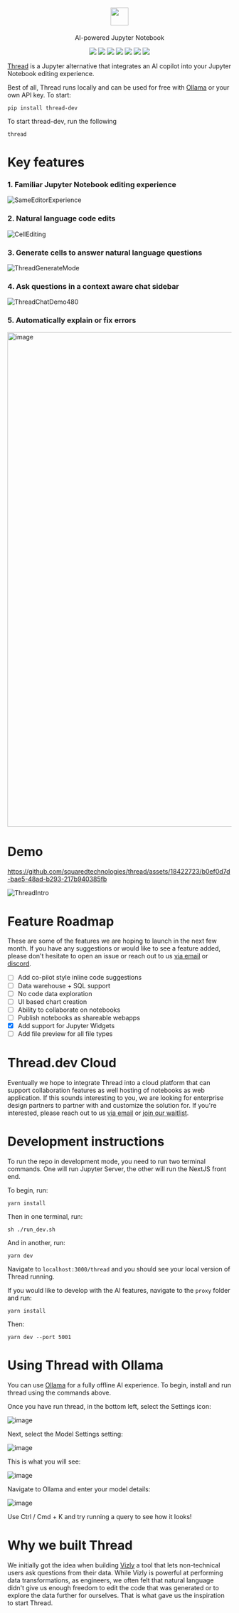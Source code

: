 <!-- DOCTOC SKIP -->

<h1 align="center">
 <a href="https://www.thread.dev">
  <picture>
    <source media="(prefers-color-scheme: dark)" srcset="https://www.thread.dev/favicon.png"/>
    <img height="40" src="https://www.thread.dev/favicon.png"/>
  </picture>
 </a>
</h1>
<p align="center">
AI-powered Jupyter Notebook
</p>
<p align="center">
  <a href="https://www.thread.dev/"><img src="https://img.shields.io/badge/Website-blue?logo=googlechrome&logoColor=orange"/></a>
  <a href="https://cal.com/ali-shobeiri/30min"><img src="https://img.shields.io/badge/Book%20a%20Call-blue" /></a>
  <a href="mailto:ali@vizlylabs.com"><img src="https://img.shields.io/badge/Email%20Us-brightgreen" /></a>
  <a href="https://discord.gg/ZuHq9hDs2y"><img src="https://img.shields.io/badge/Join%20Discord-7289DA?logo=discord&logoColor=white" /></a>
  <a href="https://github.com/squaredtechnologies/thread/blob/main/LICENSE"><img src="https://img.shields.io/github/license/squaredtechnologies/thread"/></a>
  <a href="https://x.com/ThreadNotebooks"><img src="https://img.shields.io/twitter/follow/ThreadNotebooks?style=social"/></a>
  <a href="https://github.com/squaredtechnologies/thread"><img src="https://img.shields.io/github/stars/squaredtechnologies/thread" /></a>
</p>

[Thread](https://www.thread.dev) is a Jupyter alternative that integrates an AI copilot into your Jupyter Notebook editing experience.

Best of all, Thread runs locally and can be used for free with [Ollama](https://github.com/ollama/ollama) or your own API key. To start:

```
pip install thread-dev
```

To start thread-dev, run the following

```
thread
```

# Key features

### 1. Familiar Jupyter Notebook editing experience

![SameEditorExperience](https://github.com/squaredtechnologies/thread/assets/18422723/7bc86160-bd67-43dd-be86-bbf5360b5837)

### 2. Natural language code edits

![CellEditing](https://github.com/squaredtechnologies/thread/assets/18422723/73061e90-cc81-4bd7-b346-8bb01f5061a5)

### 3. Generate cells to answer natural language questions

![ThreadGenerateMode](https://github.com/squaredtechnologies/thread/assets/18422723/f8a6f2de-4c8d-4eb5-b9a8-2a0bfbd5e740)

### 4. Ask questions in a context aware chat sidebar

![ThreadChatDemo480](https://github.com/squaredtechnologies/thread/assets/18422723/a152550b-ede4-497b-9d48-bdff2f7ee7e4)

### 5. Automatically explain or fix errors

<img width="1112" alt="image" src="https://github.com/squaredtechnologies/thread/assets/18422723/93a16931-4236-4ab0-b5b5-673100af2ca0">

# Demo

https://github.com/squaredtechnologies/thread/assets/18422723/b0ef0d7d-bae5-48ad-b293-217b940385fb

![ThreadIntro](https://github.com/squaredtechnologies/thread/assets/18422723/ac49e65b-e8f7-4e7b-a349-76cf533178df)

# Feature Roadmap

These are some of the features we are hoping to launch in the next few month. If you have any suggestions or would like to see a feature added, please don't hesitate to open an issue or reach out to us [via email](mailto:ali@vizlylabs.com) or [discord](https://discord.gg/ZuHq9hDs2y).

-   [ ] Add co-pilot style inline code suggestions
-   [ ] Data warehouse + SQL support
-   [ ] No code data exploration
-   [ ] UI based chart creation
-   [ ] Ability to collaborate on notebooks
-   [ ] Publish notebooks as shareable webapps
-   [x] Add support for Jupyter Widgets
-   [ ] Add file preview for all file types

# Thread.dev Cloud

Eventually we hope to integrate Thread into a cloud platform that can support collaboration features as well hosting of notebooks as web application. If this sounds interesting to you, we are looking for enterprise design partners to partner with and customize the solution for. If you're interested, please reach out to us [via email](mailto:ali@vizlylabs.com) or [join our waitlist](https://waitlist.thread.dev).

# Development instructions

To run the repo in development mode, you need to run two terminal commands. One will run Jupyter Server, the other will run the NextJS front end.

To begin, run:

```
yarn install
```

Then in one terminal, run:

```
sh ./run_dev.sh
```

And in another, run:

```
yarn dev
```

Navigate to `localhost:3000/thread` and you should see your local version of Thread running.

If you would like to develop with the AI features, navigate to the `proxy` folder and run:

```
yarn install
```

Then:

```
yarn dev --port 5001
```

# Using Thread with Ollama

You can use [Ollama](https://github.com/ollama/ollama) for a fully offline AI experience. To begin, install and run thread using the commands above. 

Once you have run thread, in the bottom left, select the Settings icon:

![image](https://github.com/squaredtechnologies/thread/assets/18422723/b7dd8546-9aaa-47fe-b241-4f9ed085b633)

Next, select the Model Settings setting:

![image](https://github.com/squaredtechnologies/thread/assets/18422723/47e9f1f2-dd81-4aa1-9290-5e8c9445766a)

This is what you will see:

![image](https://github.com/squaredtechnologies/thread/assets/18422723/b218f005-afa4-40d6-835e-d2b6e14757b5)

Navigate to Ollama and enter your model details:

![image](https://github.com/squaredtechnologies/thread/assets/18422723/8b5cc906-d261-409d-b843-068be69ed410)

Use Ctrl / Cmd + K and try running a query to see how it looks!

# Why we built Thread

We initially got the idea when building [Vizly](https://vizly.fyi/) a tool that lets non-technical users ask questions from their data. While Vizly is powerful at performing data transformations, as engineers, we often felt that natural language didn't give us enough freedom to edit the code that was generated or to explore the data further for ourselves. That is what gave us the inspiration to start Thread.
